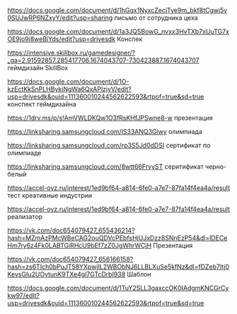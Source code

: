 https://docs.google.com/document/d/1hGqx1NyxcZecjTye9m_bkf8tCgwj5v0SUJwRP6NZxyY/edit?usp=sharing письмо от сотрудника цеха 

https://docs.google.com/document/d/1a3JQSBowG_nvxx3HvTXb7xUuTG7xOE9jo9i8weBiYds/edit?usp=drivesdk Конспек 

https://intensive.skillbox.ru/gamedesigner/?_ga=2.91592857.285417706.1674043707-730423887.1674043707 геймдизайн SkillBox

https://docs.google.com/document/d/1O-kzEctKkSnPLHBykiNgWa6QxAPlzjyV/edit?usp=drivesdk&ouid=111360010244562622593&rtpof=true&sd=true конспект геймдизайна

https://1drv.ms/p/s!AmVWLDKQw1O3fRsKHfJPSwne8-w  презентация 

https://linksharing.samsungcloud.com/lS33ANQ3Glwy олимпиада 

https://linksharing.samsungcloud.com/rp3S5Jd0dDSI сертификат по олимпиаде

https://linksharing.samsungcloud.com/8wtt66FrvyST серитификат черно-белый 

https://accel-ovz.ru/interest/1ed9bf64-a814-6fe0-a7e7-87fa14f4ea4a/result тест креативные индустрии 

https://accel-ovz.ru/interest/1ed9bf64-a814-6fe0-a7e7-87fa14f4ea4a/result реализатор 

https://vk.com/doc654079427_655436214?hash=MZmAzPMcWBeCAG2ouQDVcPEbfsHjUJxDzz8SNnEzP54&dl=lDECeHm7ry6z4Fk0LABTGiRHcU9bEf7zZ0JgWhrWCjH Презентация

https://vk.com/doc654079427_656166158?hash=zs6TIch0bPuJT58YXpwjIL2WBObNJ6LLBLXuSe5kfNz&dl=fDZeb7Itj0KevsGIu2UOytunK9TXe4gl7GTcDrbI938 Шаблон

https://docs.google.com/document/d/1TuY2SLL3gaxccOK0IAdgmKNCGrCykw97/edit?usp=drivesdk&ouid=111360010244562622593&rtpof=true&sd=true
